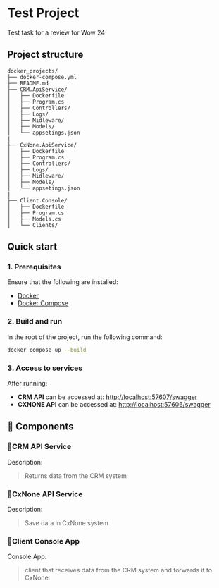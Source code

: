 ﻿# Test Project
Test task for a review for Wow 24

## Project structure

```
docker_projects/
├── docker-compose.yml
├── README.md
├── CRM.ApiService/
│   ├── Dockerfile
│   ├── Program.cs
│   ├── Controllers/
│   ├── Logs/
│   ├── Midleware/
│   ├── Models/
│   └── appsetings.json
|
├── CxNone.ApiService/
│   ├── Dockerfile
│   ├── Program.cs
│   ├── Controllers/
│   ├── Logs/
│   ├── Midleware/
│   ├── Models/
│   └── appsetings.json
|
├── Client.Console/
│   ├── Dockerfile
│   ├── Program.cs
│   ├── Models.cs
│   └── Clients/
```

## Quick start

### 1. Prerequisites

Ensure that the following are installed:

- [Docker](https://www.docker.com/)
- [Docker Compose](https://docs.docker.com/compose/)

### 2. Build and run

In the root of the project, run the following command:

```bash
docker compose up --build
```

### 3. Access to services

After running:

- **CRM API** can be accessed at: [http://localhost:57607/swagger](http://localhost:8080)
- **CXNONE API** can be accessed at: [http://localhost:57606/swagger](http://localhost:5000)


## 🧱 Components

### 🔹CRM API Service

Description:

> Returns data from the CRM system

### 🔹CxNone API Service 

Description:

> Save data in CxNone system

### 🔸Client Console App

Console App:

>  client that receives data from the CRM system and forwards it to CxNone.

